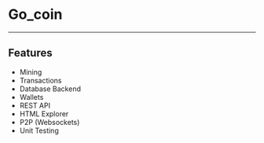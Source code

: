# Go_coin
---
## Features
- Mining  <br>
- Transactions<br>
- Database Backend<br>
- Wallets<br>
- REST API<br>
- HTML Explorer<br>
- P2P (Websockets)<br>
- Unit Testing<br>
